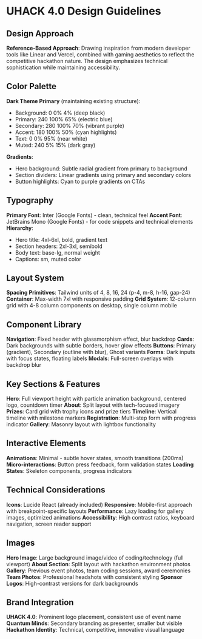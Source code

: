 # UHACK 4.0 Design Guidelines

## Design Approach
**Reference-Based Approach**: Drawing inspiration from modern developer tools like Linear and Vercel, combined with gaming aesthetics to reflect the competitive hackathon nature. The design emphasizes technical sophistication while maintaining accessibility.

## Color Palette
**Dark Theme Primary** (maintaining existing structure):
- Background: 0 0% 4% (deep black)
- Primary: 240 100% 65% (electric blue)
- Secondary: 280 100% 70% (vibrant purple)
- Accent: 180 100% 50% (cyan highlights)
- Text: 0 0% 95% (near white)
- Muted: 240 5% 15% (dark gray)

**Gradients**: 
- Hero background: Subtle radial gradient from primary to background
- Section dividers: Linear gradients using primary and secondary colors
- Button highlights: Cyan to purple gradients on CTAs

## Typography
**Primary Font**: Inter (Google Fonts) - clean, technical feel
**Accent Font**: JetBrains Mono (Google Fonts) - for code snippets and technical elements
**Hierarchy**:
- Hero title: 4xl-6xl, bold, gradient text
- Section headers: 2xl-3xl, semibold
- Body text: base-lg, normal weight
- Captions: sm, muted color

## Layout System
**Spacing Primitives**: Tailwind units of 4, 8, 16, 24 (p-4, m-8, h-16, gap-24)
**Container**: Max-width 7xl with responsive padding
**Grid System**: 12-column grid with 4-8 column components on desktop, single column mobile

## Component Library
**Navigation**: Fixed header with glassmorphism effect, blur backdrop
**Cards**: Dark backgrounds with subtle borders, hover glow effects
**Buttons**: Primary (gradient), Secondary (outline with blur), Ghost variants
**Forms**: Dark inputs with focus states, floating labels
**Modals**: Full-screen overlays with backdrop blur

## Key Sections & Features
**Hero**: Full viewport height with particle animation background, centered logo, countdown timer
**About**: Split layout with tech-focused imagery
**Prizes**: Card grid with trophy icons and prize tiers
**Timeline**: Vertical timeline with milestone markers
**Registration**: Multi-step form with progress indicator
**Gallery**: Masonry layout with lightbox functionality

## Interactive Elements
**Animations**: Minimal - subtle hover states, smooth transitions (200ms)
**Micro-interactions**: Button press feedback, form validation states
**Loading States**: Skeleton components, progress indicators

## Technical Considerations
**Icons**: Lucide React (already included)
**Responsive**: Mobile-first approach with breakpoint-specific layouts
**Performance**: Lazy loading for gallery images, optimized animations
**Accessibility**: High contrast ratios, keyboard navigation, screen reader support

## Images
**Hero Image**: Large background image/video of coding/technology (full viewport)
**About Section**: Split layout with hackathon environment photos
**Gallery**: Previous event photos, team coding sessions, award ceremonies
**Team Photos**: Professional headshots with consistent styling
**Sponsor Logos**: High-contrast versions for dark backgrounds

## Brand Integration
**UHACK 4.0**: Prominent logo placement, consistent use of event name
**Quantum Minds**: Secondary branding as presenter, smaller but visible
**Hackathon Identity**: Technical, competitive, innovative visual language